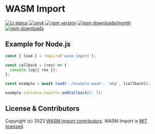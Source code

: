 # WASM Import

[![ci status](https://github.com/tshemsedinov/wasm-import/workflows/Testing%20CI/badge.svg)](https://github.com/tshemsedinov/wasm-import/actions?query=workflow%3A%22Testing+CI%22+branch%3Amaster)
[![snyk](https://snyk.io/test/github/tshemsedinov/wasm-import/badge.svg)](https://snyk.io/test/github/tshemsedinov/wasm-import)
[![npm version](https://badge.fury.io/js/wasm-import.svg)](https://badge.fury.io/js/wasm-import)
[![npm downloads/month](https://img.shields.io/npm/dm/wasm-import.svg)](https://www.npmjs.com/package/wasm-import)
[![npm downloads](https://img.shields.io/npm/dt/wasm-import.svg)](https://www.npmjs.com/package/wasm-import)

## Example for Node.js

```js
const { load } = require('wasm-import');

const callback = (res) => {
  console.log({ res });
};

const example = await load('./example.wasm', 'wbg', [callback]);

example.instance.exports.addCallback(3, 7);
```

## License & Contributors

Copyright (c) 2023 [WASM Import contributors](https://github.com/tshemsedinov/wasm-import/graphs/contributors).
WASM Import is [MIT licensed](./LICENSE).
